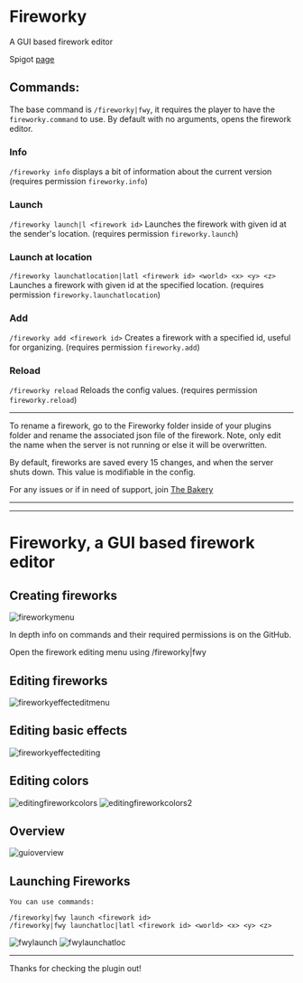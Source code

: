 # Fireworky
A GUI based firework editor

Spigot [page](https://www.spigotmc.org/resources/fireworky.105751/)

## Commands:
The base command is ``/fireworky|fwy``, it requires the player to have the ``fireworky.command`` to use. By default with no arguments, opens the firework editor.


### Info
``/fireworky info`` displays a bit of information about the current version (requires permission ``fireworky.info``)

### Launch
``/fireworky launch|l <firework id>`` Launches the firework with given id at the sender's location. (requires permission ``fireworky.launch``)

### Launch at location
``/fireworky launchatlocation|latl <firework id> <world> <x> <y> <z>`` Launches a firework with given id at the specified location. (requires permission ``fireworky.launchatlocation``)

### Add
``/fireworky add <firework id>`` Creates a firework with a specified id, useful for organizing. (requires permission ``fireworky.add``)

### Reload
``/fireworky reload`` Reloads the config values. (requires permission ``fireworky.reload``)

---

To rename a firework, go to the Fireworky folder inside of your plugins folder and rename the associated json file of the firework. Note, only edit the name when the server is not running or else it will be overwritten.

By default, fireworks are saved every 15 changes, and when the server shuts down. This value is modifiable in the config.

For any issues or if in need of support, join [The Bakery](https://discord.gg/mDhaSSEV3m)

---
---

# Fireworky, a GUI based firework editor

## Creating fireworks

![fireworkymenu](https://user-images.githubusercontent.com/45347578/195487899-696623d6-7fb3-48c6-aa00-67592d428a7a.gif)


In depth info on commands and their required permissions is on the GitHub.

Open the firework editing menu using /fireworky|fwy
  

## Editing fireworks

![fireworkyeffecteditmenu](https://user-images.githubusercontent.com/45347578/195487770-b545e42f-c479-45ed-b993-f8d06dc2920e.gif)


## Editing basic effects

![fireworkyeffectediting](https://user-images.githubusercontent.com/45347578/195487744-f78cd5f0-5891-4d79-9a0f-cb0a07a49ef1.gif)


## Editing colors

![editingfireworkcolors](https://user-images.githubusercontent.com/45347578/195487580-3777aabe-e783-45cb-b0d9-2ab1cb0a6431.gif)
![editingfireworkcolors2](https://user-images.githubusercontent.com/45347578/195487574-34ad28b9-0cbb-46ad-ac63-d928cc1b2876.gif)


## Overview

![guioverview](https://user-images.githubusercontent.com/45347578/195487617-865c2ec4-27d7-4b71-b406-1e0fc5528abe.gif)


## Launching Fireworks

    You can use commands:

    /fireworky|fwy launch <firework id>
    /fireworky|fwy launchatloc|latl <firework id> <world> <x> <y> <z>


![fwylaunch](https://user-images.githubusercontent.com/45347578/195487685-4bcc0aef-d74e-4840-918e-d1665e6371ce.gif)
![fwylaunchatloc](https://user-images.githubusercontent.com/45347578/195487665-ffb8f100-884c-4115-ba9b-ef7d749732ff.gif)

---

Thanks for checking the plugin out!

    
